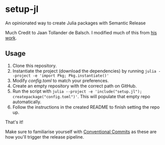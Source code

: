 # setup-jl
An opinionated way to create Julia packages with Semantic Release

Much Credit to Jaan Tollander de Balsch.
I modified much of this from [his work](https://github.com/jaantollander/SemanticReleaseExample.jl).

## Usage

1. Clone this repository.
2. Instantiate the project (download the dependencies) by running `julia --project -e 'import Pkg; Pkg.instantiate()'`
3. Modify *config.toml* to match your preferences.
4. Create an empty repository with the correct path on GitHub.
5. Run the script with `julia --project -e 'include("setup.jl"); createpackage("config.toml")'`. This will populate that empty repo automatically.
6. Follow the instructions in the created README to finish setting the repo up.

That's it!

Make sure to familiarise yourself with [Conventional Commits](https://www.conventionalcommits.org/en/v1.0.0/) as these are how you'll trigger the release pipeline.
